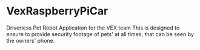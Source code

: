 # VexRaspberryPiCar
Driverless Pet Robot Application for the VEX team
This is designed to ensure to provide security footage of pets' at all times, that can be seen by the owners' phone.
